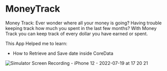 # MoneyTrack
Money Track: Ever wonder where all your money is going? Having trouble keeping track how much you spent in the last few months? With Money Track you can keep track of every dollar you have earned or spent.

This App Helped me to learn:
+ How to Retrieve and Save date inside CoreData





![Simulator Screen Recording - iPhone 12 - 2022-07-19 at 17 20 21](https://user-images.githubusercontent.com/40813000/179858776-dc5fc1c2-793d-4f27-9f10-0b27163fafcc.gif)
